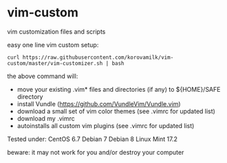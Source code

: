# vim-custom
vim customization files and scripts

easy one line vim custom setup:

```
curl https://raw.githubusercontent.com/korovamilk/vim-custom/master/vim-customizer.sh | bash
```

the above command will:
* move your existing .vim* files and directories (if any) to ${HOME}/SAFE directory
* install Vundle (https://github.com/VundleVim/Vundle.vim)
* download a small set of vim color themes (see .vimrc for updated list)
* download my .vimrc
* autoinstalls all custom vim plugins (see .vimrc for updated list)

Tested under:
CentOS 6.7
Debian 7
Debian 8
Linux Mint 17.2

beware: it may not work for you and/or destroy your computer
